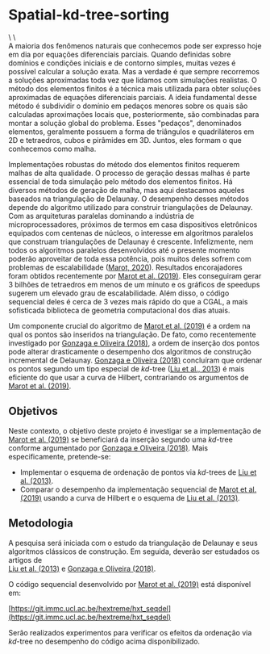 # Spatial-kd-tree-sorting

\\ \\  
A maioria dos fenômenos naturais que conhecemos pode ser expresso hoje em dia por equações diferenciais parciais. Quando definidas sobre domínios e condições iniciais e de contorno simples, muitas vezes é possível calcular a solução exata. Mas a verdade é que sempre recorremos a soluções aproximadas toda vez que lidamos com simulações realistas. O método dos elementos finitos é a técnica mais utilizada para obter soluções aproximadas de equações diferenciais parciais. A ideia fundamental desse método é subdividir o domínio em pedaços menores sobre os quais são calculadas aproximações locais que, posteriormente, são combinadas para montar a solução global do problema. Esses "pedaços", denominados elementos, geralmente possuem a forma de triângulos e quadriláteros em 2D e tetraedros, cubos e pirâmides em 3D. Juntos, eles formam o que conhecemos como malha.

Implementações robustas do método dos elementos finitos requerem malhas de alta qualidade. O processo de geração dessas malhas é parte essencial de toda simulação pelo método dos elementos finitos. Há diversos métodos de geração de malha, mas aqui destacamos aqueles baseados na triangulação de Delaunay. O desempenho desses métodos depende do algoritmo utilizado para construir triangulações de Delaunay. Com as arquiteturas paralelas dominando a indústria de microprocessadores, próximos de termos em casa dispositivos eletrônicos equipados com centenas de núcleos, o interesse em algoritmos paralelos que construam triangulações de Delaunay é crescente. Infelizmente, nem todos os algoritmos paralelos desenvolvidos até o presente momento poderão aproveitar de toda essa potência, pois muitos deles sofrem com problemas de escalabilidade ([Marot, 2020](https://dial.uclouvain.be/pr/boreal/en/object/boreal%3A240626)). Resultados encorajadores foram obtidos recentemente por [Marot et al. (2019)](https://dial.uclouvain.be/pr/boreal/object/boreal:213759). Eles conseguiram gerar 3 bilhões de tetraedros em menos de um minuto e os gráficos de speedups sugerem um elevado grau de escalabilidade. Além disso, o código sequencial deles é cerca de 3 vezes mais rápido do que a CGAL, a mais sofisticada biblioteca de geometria computacional dos dias atuais.

Um componente crucial do algoritmo de [Marot et al. (2019)](https://dial.uclouvain.be/pr/boreal/object/boreal:213759) é a ordem na qual os pontos são inseridos na triangulação. De fato, como recentemente investigado por [Gonzaga e Oliveira (2018)](http://dx.doi.org/10.1007/s40314-016-0358-0), a ordem de inserção dos pontos pode alterar drasticamente o desempenho dos algoritmos de construção incremental de Delaunay. [Gonzaga e Oliveira (2018)](http://dx.doi.org/10.1007/s40314-016-0358-0) concluíram que ordenar os pontos segundo um tipo especial de $kd$-tree ([Liu et al., 2013](https://doi.org/10.1007/s10409-013-0001-x)) é mais eficiente do que usar a curva de Hilbert, contrariando os argumentos de [Marot et al. (2019)](https://dial.uclouvain.be/pr/boreal/object/boreal:213759).

## Objetivos

Neste contexto, o objetivo deste projeto é investigar se a implementação de [Marot et al. (2019)](https://dial.uclouvain.be/pr/boreal/object/boreal:213759) se beneficiará da inserção segundo uma $kd$-tree conforme argumentado por [Gonzaga e Oliveira (2018)](http://dx.doi.org/10.1007/s40314-016-0358-0). Mais especificamente, pretende-se:

- Implementar o esquema de ordenação de pontos via $kd$-trees de [Liu et al. (2013)](https://doi.org/10.1007/s10409-013-0001-x).
- Comparar o desempenho da implementação sequencial de [Marot et al. (2019)](https://dial.uclouvain.be/pr/boreal/object/boreal:213759) usando a curva de Hilbert e o esquema de [Liu et al. (2013)](https://doi.org/10.1007/s10409-013-0001-x).

## Metodologia

A pesquisa será iniciada com o estudo da triangulação de Delaunay e seus algoritmos clássicos de construção. Em seguida, deverão ser estudados os artigos de  
[Liu et al. (2013)](https://doi.org/10.1007/s10409-013-0001-x) e [Gonzaga e Oliveira (2018)](http://dx.doi.org/10.1007/s40314-016-0358-0).

O código sequencial desenvolvido por [Marot et al. (2019)](https://dial.uclouvain.be/pr/boreal/object/boreal:213759) está disponível em: 

[https://git.immc.ucl.ac.be/hextreme/hxt_seqdel](https://git.immc.ucl.ac.be/hextreme/hxt_seqdel)

Serão realizados experimentos para verificar os efeitos da ordenação via $kd$-tree no desempenho do código acima disponibilizado.
